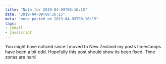 ```yaml
---
title: "Note for 2019-04-09T08:16:15"
date: "2019-04-09T08:16:15"
meta: "note posted on 2019-04-09T08:16:15"
tags:
- jekyll
- javaScript
---
```

You might have noticed since I moved to New Zealand my posts timestamps have been a bit odd. Hopefully this post should show its been fixed. Time zones are hard
